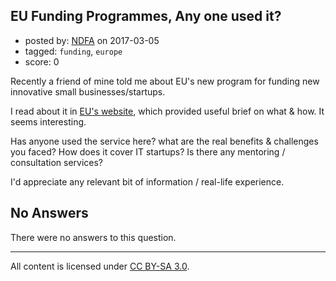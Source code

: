 ## EU Funding Programmes, Any one used it?

- posted by: [NDFA](https://stackexchange.com/users/8030579/ndfa) on 2017-03-05
- tagged: `funding`, `europe`
- score: 0

Recently a friend of mine told me about EU's new program for funding new innovative small businesses/startups.

I read about it in [EU's website](http://europa.eu/youreurope/business/funding-grants/eu-programmes/index_en.htm), which provided useful brief on what & how. It seems interesting.

Has anyone used the service here? what are the real benefits & challenges you faced? How does it cover IT startups? Is there any mentoring / consultation services?

I'd appreciate any relevant bit of information / real-life experience.

## No Answers

There were no answers to this question.


---

All content is licensed under [CC BY-SA 3.0](https://creativecommons.org/licenses/by-sa/3.0/).
